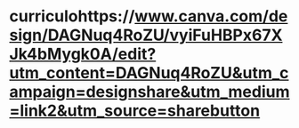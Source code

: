 # curriculohttps://www.canva.com/design/DAGNuq4RoZU/vyiFuHBPx67XJk4bMygk0A/edit?utm_content=DAGNuq4RoZU&utm_campaign=designshare&utm_medium=link2&utm_source=sharebutton
